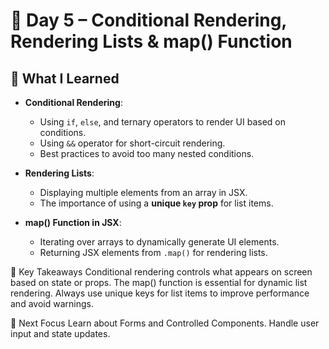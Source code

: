 # 📅 Day 5 – Conditional Rendering, Rendering Lists & map() Function

## 📘 What I Learned

- **Conditional Rendering**:
  - Using `if`, `else`, and ternary operators to render UI based on conditions.
  - Using `&&` operator for short-circuit rendering.
  - Best practices to avoid too many nested conditions.

- **Rendering Lists**:
  - Displaying multiple elements from an array in JSX.
  - The importance of using a **unique `key` prop** for list items.

- **map() Function in JSX**:
  - Iterating over arrays to dynamically generate UI elements.
  - Returning JSX elements from `.map()` for rendering lists.

🧠 Key Takeaways
Conditional rendering controls what appears on screen based on state or props.
The map() function is essential for dynamic list rendering.
Always use unique keys for list items to improve performance and avoid warnings.

🔁 Next Focus
Learn about Forms and Controlled Components.
Handle user input and state updates.